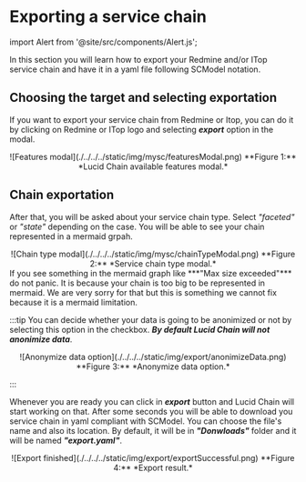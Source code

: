 # Exporting a service chain

import Alert from '@site/src/components/Alert.js';

In this section you will learn how to export your Redmine and/or ITop service chain and have it in a yaml file following SCModel notation.

## Choosing the target and selecting exportation

If you want to export your service chain from Redmine or Itop, you can do it by clicking on Redmine or ITop logo and selecting ***export*** option in the modal.

<div align="center">
![Features modal](./../../../static/img/mysc/featuresModal.png)  
**Figure 1:** *Lucid Chain available features modal.*
</div>

## Chain exportation

After that, you will be asked about your service chain type. Select *"faceted"* or *"state"* depending on the case. You will be able to see your chain represented in a mermaid grpah.

<div align="center">
![Chain type modal](./../../../static/img/mysc/chainTypeModal.png)  
**Figure 2:** *Service chain type modal.*
</div>

<Alert>
If you see something in the mermaid graph like ***"Max size exceeded"*** do not panic. It is because your chain is too big to be represented in mermaid. We are very sorry for that but this is something we cannot fix because it is a mermaid limitation.
</Alert>

:::tip
You can decide whether your data is going to be anonimized or not by selecting this option in the checkbox. ***By default Lucid Chain will not anonimize data***.

<div align="center">
![Anonymize data option](./../../../static/img/export/anonimizeData.png)  
**Figure 3:** *Anonymize data option.*
</div>

:::

Whenever you are ready you can click in ***export*** button and Lucid Chain will start working on that. After some seconds you will be able to download you service chain in yaml compliant with SCModel. You can choose the file's name and also its location. By default, it will be in ***"Donwloads"*** folder and it will be named ***"export.yaml"***.

<div align="center">
![Export finished](./../../../static/img/export/exportSuccessful.png)  
**Figure 4:** *Export result.*
</div>
